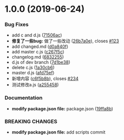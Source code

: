 # 1.0.0 (2019-06-24)


### Bug Fixes

* add c and d.js ([71506ac](https://github.com/gongph/learning-git/commit/71506ac))
* **修复了一些bug:** 做了一些改动 ([26b7a0e](https://github.com/gongph/learning-git/commit/26b7a0e)), closes [#123](https://github.com/gongph/learning-git/issues/123)
* add changed.md ([d0a840f](https://github.com/gongph/learning-git/commit/d0a840f))
* add master c.js ([c267f5c](https://github.com/gongph/learning-git/commit/c267f5c))
* changelog.md ([6832255](https://github.com/gongph/learning-git/commit/6832255))
* d.js of dev branch ([7d1be38](https://github.com/gongph/learning-git/commit/7d1be38))
* delete c.js ([1a30cb6](https://github.com/gongph/learning-git/commit/1a30cb6))
* master d.js ([afd75ef](https://github.com/gongph/learning-git/commit/afd75ef))
* 新增内容 ([c6f5b8b](https://github.com/gongph/learning-git/commit/c6f5b8b)), closes [#234](https://github.com/gongph/learning-git/issues/234)
* 测试修改a.js ([a255458](https://github.com/gongph/learning-git/commit/a255458))


### Documentation

* **modify package.json file:** package.json ([19ffa8b](https://github.com/gongph/learning-git/commit/19ffa8b))


### BREAKING CHANGES

* **modify package.json file:** add scripts commit



